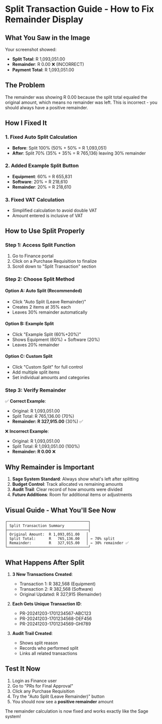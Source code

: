 # Split Transaction Guide - How to Fix Remainder Display

## What You Saw in the Image

Your screenshot showed:
- **Split Total**: R 1,093,051.00  
- **Remainder**: R 0.00 ❌ (INCORRECT)
- **Payment Total**: R 1,093,051.00

## The Problem

The remainder was showing R 0.00 because the split total equaled the original amount, which means no remainder was left. This is incorrect - you should always have a positive remainder.

## How I Fixed It

### 1. **Fixed Auto Split Calculation**
- **Before**: Split 100% (50% + 50% = R 1,093,051)
- **After**: Split 70% (35% + 35% = R 765,136) leaving 30% remainder

### 2. **Added Example Split Button**
- **Equipment**: 60% = R 655,831
- **Software**: 20% = R 218,610  
- **Remainder**: 20% = R 218,610

### 3. **Fixed VAT Calculation**
- Simplified calculation to avoid double VAT
- Amount entered is inclusive of VAT

## How to Use Split Properly

### Step 1: Access Split Function
1. Go to Finance portal
2. Click on a Purchase Requisition to finalize
3. Scroll down to "Split Transaction" section

### Step 2: Choose Split Method

#### **Option A: Auto Split (Recommended)**
- Click "Auto Split (Leave Remainder)"
- Creates 2 items at 35% each
- Leaves 30% remainder automatically

#### **Option B: Example Split**
- Click "Example Split (60%+20%)"
- Shows Equipment (60%) + Software (20%)
- Leaves 20% remainder

#### **Option C: Custom Split**
- Click "Custom Split" for full control
- Add multiple split items
- Set individual amounts and categories

### Step 3: Verify Remainder
✅ **Correct Example**:
- Original: R 1,093,051.00
- Split Total: R 765,136.00 (70%)
- **Remainder: R 327,915.00** (30%) ✅

❌ **Incorrect Example**:
- Original: R 1,093,051.00  
- Split Total: R 1,093,051.00 (100%)
- **Remainder: R 0.00** ❌

## Why Remainder is Important

1. **Sage System Standard**: Always show what's left after splitting
2. **Budget Control**: Track allocated vs remaining amounts
3. **Audit Trail**: Clear record of how amounts were divided
4. **Future Additions**: Room for additional items or adjustments

## Visual Guide - What You'll See Now

```
┌─────────────────────────────────────┐
│ Split Transaction Summary           │
├─────────────────────────────────────┤
│ Original Amount:  R 1,093,051.00   │
│ Split Total:      R   765,136.00   │ ← 70% split
│ Remainder:        R   327,915.00   │ ← 30% remainder ✅
└─────────────────────────────────────┘
```

## What Happens After Split

1. **3 New Transactions Created**:
   - Transaction 1: R 382,568 (Equipment)
   - Transaction 2: R 382,568 (Software)  
   - Original Updated: R 327,915 (Remainder)

2. **Each Gets Unique Transaction ID**:
   - PR-20241203-1701234567-ABC123
   - PR-20241203-1701234568-DEF456
   - PR-20241203-1701234569-GHI789

3. **Audit Trail Created**:
   - Shows split reason
   - Records who performed split
   - Links all related transactions

## Test It Now

1. Login as Finance user
2. Go to "PRs for Final Approval"
3. Click any Purchase Requisition
4. Try the "Auto Split (Leave Remainder)" button
5. You should now see a **positive remainder** amount

The remainder calculation is now fixed and works exactly like the Sage system!
